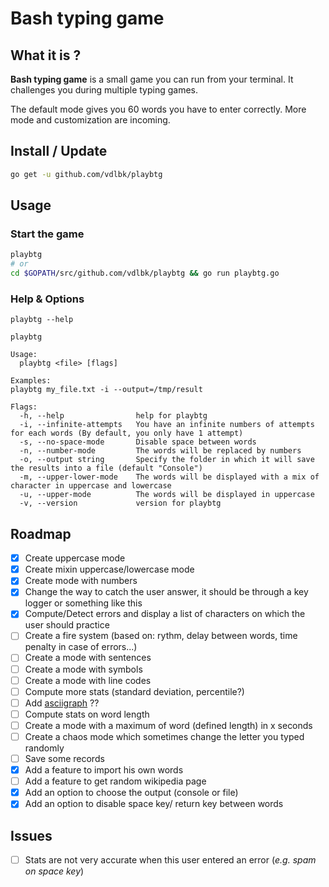 # Bash typing game

## What it is ?
**Bash typing game** is a small game you can run from your terminal. It challenges you during multiple typing games.

The default mode gives you 60 words you have to enter correctly. More mode and customization are incoming.

## Install / Update
```bash
go get -u github.com/vdlbk/playbtg
```

## Usage 
### Start the game
```bash
playbtg
# or
cd $GOPATH/src/github.com/vdlbk/playbtg && go run playbtg.go
```

### Help & Options
```
playbtg --help

playbtg

Usage:
  playbtg <file> [flags]

Examples:
playbtg my_file.txt -i --output=/tmp/result

Flags:
  -h, --help                help for playbtg
  -i, --infinite-attempts   You have an infinite numbers of attempts for each words (By default, you only have 1 attempt)
  -s, --no-space-mode       Disable space between words
  -n, --number-mode         The words will be replaced by numbers
  -o, --output string       Specify the folder in which it will save the results into a file (default "Console")
  -m, --upper-lower-mode    The words will be displayed with a mix of character in uppercase and lowercase
  -u, --upper-mode          The words will be displayed in uppercase
  -v, --version             version for playbtg
```

## Roadmap

* [x]  Create uppercase mode
* [x]  Create mixin uppercase/lowercase mode
* [x]  Create mode with numbers
* [x]  Change the way to catch the user answer, it should be through a key logger or something like this
* [x]  Compute/Detect errors and display a list of characters on which the user should practice
* [ ]  Create a fire system (based on: rythm, delay between words, time penalty in case of errors...)
* [ ]  Create a mode with sentences
* [ ]  Create a mode with symbols
* [ ]  Create a mode with line codes
* [ ]  Compute more stats (standard deviation, percentile?)
* [ ]  Add [asciigraph](github.com/guptarohit/asciigraph) ??
* [ ]  Compute stats on word length
* [ ]  Create a mode with a maximum of word (defined length) in x seconds
* [ ]  Create a chaos mode which sometimes change the letter you typed randomly
* [ ]  Save some records
* [x]  Add a feature to import his own words
* [ ]  Add a feature to get random wikipedia page
* [x]  Add an option to choose the output (console or file)
* [x]  Add an option to disable space key/ return key between words

## Issues
* [ ]  Stats are not very accurate when this user entered an error (*e.g. spam on space key*)